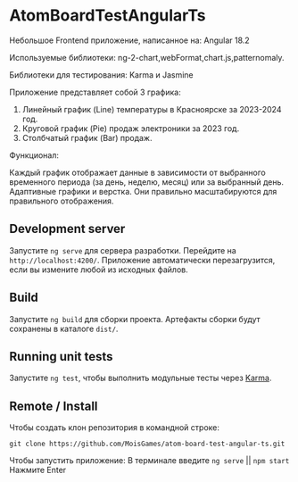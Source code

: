 # AtomBoardTestAngularTs

Небольшое Frontend приложение, написанное на:
Angular 18.2

Используемые библиотеки:
ng-2-chart,webFormat,chart.js,patternomaly.

Библиотеки для тестирования: Karma и Jasmine

Приложение представляет собой 3 графика:
1. Линейный график (Line) температуры в Красноярске за 2023-2024 год.
2. Круговой график (Pie) продаж электроники за 2023 год.
3. Столбчатый график (Bar) продаж.

Функционал:

Каждый график отображает данные в зависимости от выбранного временного периода (за день, неделю, месяц) или за выбранный день.
Адаптивные графики и верстка. Они правильно масштабируются для правильного отображения.

## Development server

Запустите `ng serve` для сервера разработки. Перейдите на `http://localhost:4200/`. Приложение автоматически перезагрузится, если вы измените любой из исходных файлов.

## Build

Запустите `ng build` для сборки проекта. Артефакты сборки будут сохранены в каталоге `dist/`.

## Running unit tests

Запустите `ng test`, чтобы выполнить модульные тесты через [Karma](https://karma-runner.github.io).

## Remote / Install

Чтобы создать клон репозитория в командной строке:

`git clone https://github.com/MoisGames/atom-board-test-angular-ts.git`

Чтобы запустить приложение:
В терминале введите `ng serve` || `npm start`
Нажмите Enter